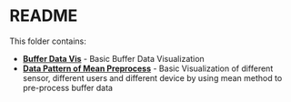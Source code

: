 # README

This folder contains:

* [**Buffer Data Vis**](./infovis) - Basic Buffer Data Visualization
* [**Data Pattern of Mean Preprocess**](./mean_pre_process) - Basic Visualization of different sensor, different users and different device by using mean method to pre-process buffer data
